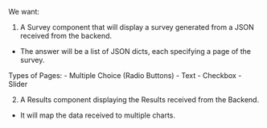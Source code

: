 We want:
 1. A Survey component that will display a survey generated from a JSON received from the backend.
   - The answer will be a list of JSON dicts, each specifying a page of the survey.
   
   Types of Pages:
    - Multiple Choice (Radio Buttons)
    - Text
    - Checkbox
    - Slider

 2. A Results component displaying the Results received from the Backend.
   - It will map the data received to multiple charts.

